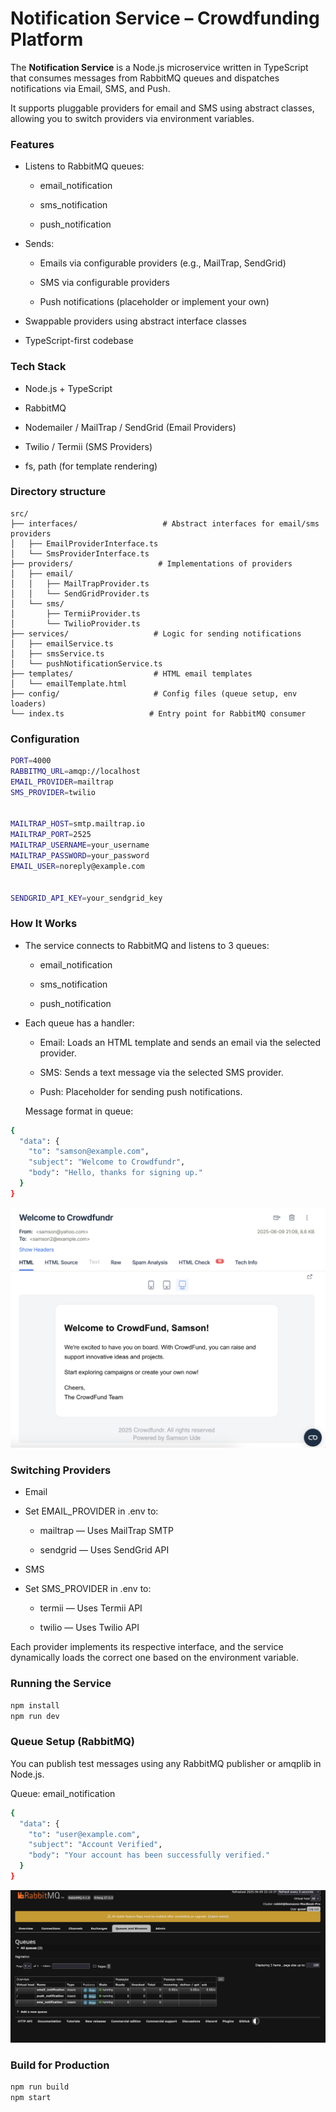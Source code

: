 #  Notification Service – Crowdfunding Platform

The **Notification Service** is a Node.js microservice written in TypeScript that consumes messages from RabbitMQ queues and dispatches notifications via Email, SMS, and Push.

It supports pluggable providers for email and SMS using abstract classes, allowing you to switch providers via environment variables.

### Features

- Listens to RabbitMQ queues:

    - email_notification

    - sms_notification

    - push_notification

- Sends:

    - Emails via configurable providers (e.g., MailTrap, SendGrid)

    - SMS via configurable providers

    - Push notifications (placeholder or implement your own)

- Swappable providers using abstract interface classes

- TypeScript-first codebase



### Tech Stack

-  Node.js + TypeScript

- RabbitMQ

- Nodemailer / MailTrap / SendGrid (Email Providers)

- Twilio / Termii (SMS Providers)

- fs, path (for template rendering)


### Directory structure

```text
src/
├── interfaces/                   # Abstract interfaces for email/sms providers
│   ├── EmailProviderInterface.ts
│   └── SmsProviderInterface.ts
├── providers/                   # Implementations of providers
│   ├── email/
│   │   ├── MailTrapProvider.ts
│   │   └── SendGridProvider.ts
│   └── sms/
│       ├── TermiiProvider.ts
│       └── TwilioProvider.ts
├── services/                   # Logic for sending notifications
│   ├── emailService.ts
│   ├── smsService.ts
│   └── pushNotificationService.ts
├── templates/                  # HTML email templates
│   └── emailTemplate.html
├── config/                     # Config files (queue setup, env loaders)
└── index.ts                   # Entry point for RabbitMQ consumer
```

###  Configuration

```bash
PORT=4000
RABBITMQ_URL=amqp://localhost
EMAIL_PROVIDER=mailtrap          
SMS_PROVIDER=twilio             


MAILTRAP_HOST=smtp.mailtrap.io
MAILTRAP_PORT=2525
MAILTRAP_USERNAME=your_username
MAILTRAP_PASSWORD=your_password
EMAIL_USER=noreply@example.com


SENDGRID_API_KEY=your_sendgrid_key

```


### How It Works


-  The service connects to RabbitMQ and listens to 3 queues:

    - email_notification

    - sms_notification

    - push_notification

- Each queue has a handler:

    - Email: Loads an HTML template and sends an email via the selected provider.

    - SMS: Sends a text message via the selected SMS provider.

    - Push: Placeholder for sending push notifications.

    Message format in queue:

```bash
{
  "data": {
    "to": "samson@example.com",
    "subject": "Welcome to Crowdfundr",
    "body": "Hello, thanks for signing up."
  }
}

```

![System Design](/screenshoots/emailsc.png)



### Switching Providers
- Email

- Set EMAIL_PROVIDER in .env to:

    - mailtrap — Uses MailTrap SMTP

    -  sendgrid — Uses SendGrid API

- SMS

- Set SMS_PROVIDER in .env to:

    - termii — Uses Termii API

    - twilio — Uses Twilio API

Each provider implements its respective interface, and the service dynamically loads the correct one based on the environment variable.


### Running the Service
```bash
npm install
npm run dev

```

### Queue Setup (RabbitMQ)

You can publish test messages using any RabbitMQ publisher or amqplib in Node.js.

Queue: email_notification

```bash
{
  "data": {
    "to": "user@example.com",
    "subject": "Account Verified",
    "body": "Your account has been successfully verified."
  }
}

```

![System Design](/screenshoots/rabbitmqsc.png)


### Build for Production

```bash
npm run build
npm start

```